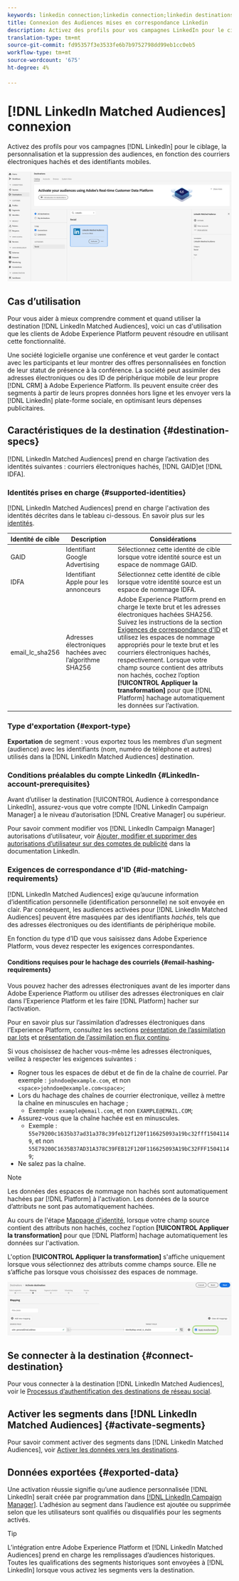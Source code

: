 ```yaml
---
keywords: linkedin connection;linkedin connection;linkedin destinations;linkedin;
title: Connexion des Audiences mises en correspondance Linkedin
description: Activez des profils pour vos campagnes LinkedIn pour le ciblage, la personnalisation et la suppression des audiences, en fonction des courriers électroniques hachés.
translation-type: tm+mt
source-git-commit: fd95357f3e3533fe6b7b9752798dd99eb1cc0eb5
workflow-type: tm+mt
source-wordcount: '675'
ht-degree: 4%

---
```



# [!DNL LinkedIn Matched Audiences] connexion

Activez des profils pour vos campagnes [!DNL LinkedIn] pour le ciblage, la personnalisation et la suppression des audiences, en fonction des courriers électroniques hachés et des identifiants mobiles.

![Destination LinkedIn dans l’interface utilisateur Adobe Experience Platform](../../assets/catalog/social/linkedin/catalog.png)

## Cas d’utilisation

Pour vous aider à mieux comprendre comment et quand utiliser la destination [!DNL LinkedIn Matched Audiences], voici un cas d&#39;utilisation que les clients de Adobe Experience Platform peuvent résoudre en utilisant cette fonctionnalité.

Une société logicielle organise une conférence et veut garder le contact avec les participants et leur montrer des offres personnalisées en fonction de leur statut de présence à la conférence. La société peut assimiler des adresses électroniques ou des ID de périphérique mobile de leur propre [!DNL CRM] à Adobe Experience Platform. Ils peuvent ensuite créer des segments à partir de leurs propres données hors ligne et les envoyer vers la [!DNL LinkedIn] plate-forme sociale, en optimisant leurs dépenses publicitaires.

## Caractéristiques de la destination {#destination-specs}

[!DNL LinkedIn Matched Audiences] prend en charge l’activation des identités suivantes : courriers électroniques hachés,  [!DNL GAID]et  [!DNL IDFA].

### Identités prises en charge {#supported-identities}

[!DNL LinkedIn Matched Audiences] prend en charge l&#39;activation des identités décrites dans le tableau ci-dessous. En savoir plus sur les [identités](/help/identity-service/namespaces.md).

| Identité de cible | Description | Considérations |
|---|---|---|
| GAID | Identifiant Google Advertising | Sélectionnez cette identité de cible lorsque votre identité source est un espace de nommage GAID. |
| IDFA | Identifiant Apple pour les annonceurs | Sélectionnez cette identité de cible lorsque votre identité source est un espace de nommage IDFA. |
| email_lc_sha256 | Adresses électroniques hachées avec l’algorithme SHA256 | Adobe Experience Platform prend en charge le texte brut et les adresses électroniques hachées SHA256. Suivez les instructions de la section [Exigences de correspondance d&#39;ID](#id-matching-requirements-id-matching-requirements) et utilisez les espaces de nommage appropriés pour le texte brut et les courriers électroniques hachés, respectivement. Lorsque votre champ source contient des attributs non hachés, cochez l’option **[!UICONTROL Appliquer la transformation]** pour que [!DNL Platform] hachage automatiquement les données sur l’activation. |


### Type d&#39;exportation {#export-type}

**Exportation**  de segment : vous exportez tous les membres d’un segment (audience) avec les identifiants (nom, numéro de téléphone et autres) utilisés dans la  [!DNL LinkedIn Matched Audiences] destination.

### Conditions préalables du compte LinkedIn {#LinkedIn-account-prerequisites}

Avant d’utiliser la destination [!UICONTROL Audience à correspondance LinkedIn], assurez-vous que votre compte [!DNL LinkedIn Campaign Manager] a le niveau d’autorisation [!DNL Creative Manager] ou supérieur.

Pour savoir comment modifier vos [!DNL LinkedIn Campaign Manager] autorisations d’utilisateur, voir [Ajouter, modifier et supprimer des autorisations d’utilisateur sur des comptes de publicité](https://www.linkedin.com/help/lms/answer/5753) dans la documentation LinkedIn.

### Exigences de correspondance d&#39;ID {#id-matching-requirements}

[!DNL LinkedIn Matched Audiences] exige qu’aucune information d’identification personnelle (identification personnelle) ne soit envoyée en clair. Par conséquent, les audiences activées pour [!DNL LinkedIn Matched Audiences] peuvent être masquées par des identifiants *hachés*, tels que des adresses électroniques ou des identifiants de périphérique mobile.

En fonction du type d’ID que vous saisissez dans Adobe Experience Platform, vous devez respecter les exigences correspondantes.

#### Conditions requises pour le hachage des courriels {#email-hashing-requirements}

Vous pouvez hacher des adresses électroniques avant de les importer dans Adobe Experience Platform ou utiliser des adresses électroniques en clair dans l’Experience Platform et les faire [!DNL Platform] hacher sur l’activation.

Pour en savoir plus sur l’assimilation d’adresses électroniques dans l’Experience Platform, consultez les sections [présentation de l’assimilation par lots](/help/ingestion/batch-ingestion/overview.md) et [présentation de l’assimilation en flux continu](/help/ingestion/streaming-ingestion/overview.md).

Si vous choisissez de hacher vous-même les adresses électroniques, veillez à respecter les exigences suivantes :

- Rogner tous les espaces de début et de fin de la chaîne de courriel. Par exemple : `johndoe@example.com`, et non `<space>johndoe@example.com<space>`;
- Lors du hachage des chaînes de courrier électronique, veillez à mettre la chaîne en minuscules en hachage ;
   - Exemple : `example@email.com`, et non `EXAMPLE@EMAIL.COM`;
- Assurez-vous que la chaîne hachée est en minuscules.
   - Exemple : `55e79200c1635b37ad31a378c39feb12f120f116625093a19bc32fff15041149`, et non `55E79200C1635B37AD31A378C39FEB12F120F116625093A19bC32FFF15041149`;
- Ne salez pas la chaîne.

>[!NOTE]
>
>Les données des espaces de nommage non hachés sont automatiquement hachées par [!DNL Platform] à l&#39;activation.
> Les données de la source d’attributs ne sont pas automatiquement hachées.
> 
> Au cours de l&#39;étape [Mappage d&#39;identité](../../ui/activate-destinations.md#identity-mapping), lorsque votre champ source contient des attributs non hachés, cochez l&#39;option **[!UICONTROL Appliquer la transformation]** pour que [!DNL Platform] hachage automatiquement les données sur l&#39;activation.
> 
> L&#39;option **[!UICONTROL Appliquer la transformation]** s&#39;affiche uniquement lorsque vous sélectionnez des attributs comme champs source. Elle ne s’affiche pas lorsque vous choisissez des espaces de nommage.

![Transformation du mappage des identités](../../assets/ui/activate-destinations/identity-mapping-transformation.png)

## Se connecter à la destination {#connect-destination}

Pour vous connecter à la destination [!DNL LinkedIn Matched Audiences], voir le [Processus d’authentification des destinations de réseau social](./workflow.md).

## Activer les segments dans [!DNL LinkedIn Matched Audiences] {#activate-segments}

Pour savoir comment activer des segments dans [!DNL LinkedIn Matched Audiences], voir [Activer les données vers les destinations](../../ui/activate-destinations.md).

## Données exportées {#exported-data}

Une activation réussie signifie qu’une audience personnalisée [!DNL LinkedIn] serait créée par programmation dans [[!DNL LinkedIn Campaign Manager]](https://www.linkedin.com/campaignmanager/login). L’adhésion au segment dans l’audience est ajoutée ou supprimée selon que les utilisateurs sont qualifiés ou disqualifiés pour les segments activés.

>[!TIP]
>
>L’intégration entre Adobe Experience Platform et [!DNL LinkedIn Matched Audiences] prend en charge les remplissages d’audiences historiques. Toutes les qualifications des segments historiques sont envoyées à [!DNL LinkedIn] lorsque vous activez les segments vers la destination.
